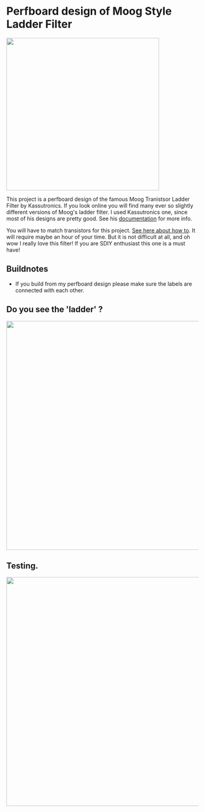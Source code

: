 # Perfboard design of Moog Style Ladder Filter

<img src="https://raw.githubusercontent.com/PierreIsCoding/sdiy/main/Ladder_Filter/images/20220122_105723.jpg" width="400" />

This project is a perfboard design of the famous Moog Tranistsor Ladder Filter by Kassutronics. If you look online you will find many ever so slightly different versions of Moog's ladder filter. I used Kassutronics one, since most of his designs are pretty good. See his [documentation](https://kassu2000.blogspot.com/2018/07/transistor-ladder-filter.html) for more info. 

You will have to match transistors for this project. [See here about how to](https://kassu2000.blogspot.com/2015/10/transistor-matching.html). It will require maybe an hour of your time. But it is not difficult at all, and oh wow I really love this filter! If you are SDIY enthusiast this one is a must have!

## Buildnotes
* If you build from my perfboard design please make sure the labels are connected with each other.

## Do you see the 'ladder' ?
<img src="https://raw.githubusercontent.com/PierreIsCoding/sdiy/main/Ladder_Filter/images/20220122_103651.jpg" width="600" />

## Testing. 
<img src="https://raw.githubusercontent.com/PierreIsCoding/sdiy/main/Ladder_Filter/images/20210712_215118.jpg" width="600" />

